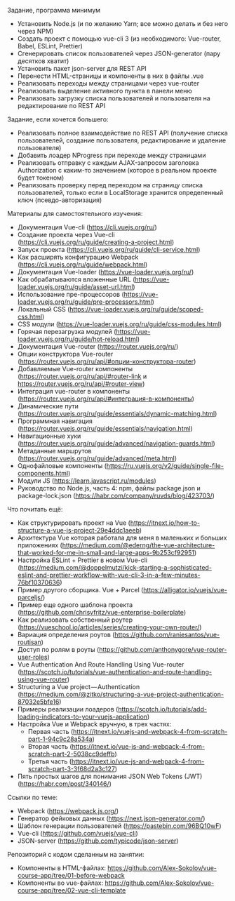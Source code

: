 Задание, программа минимум
- Установить Node.js (и по желанию Yarn; все можно делать и без него через NPM)
- Создать проект с помощью vue-cli 3 (из необходимого: Vue-router, Babel, ESLint, Prettier)
- Сгенерировать список пользователей через JSON-generator (пару десятков хватит)
- Установить пакет json-server для REST API
- Перенести HTML-страницы и компоненты в них в файлы .vue
- Реализовать переходы между страницами через vue-router
- Реализовать выделение активного пункта в панели меню
- Реализовать загрузку списка пользователей и пользователя на редактирование по REST API

Задание, если хочется большего:
- Реализовать полное взаимодействие по REST API (получение списка пользователей, создание пользователя, редактирование и удаление пользователя)
- Добавить лоадер NProgress при переходе между страницами
- Реализовать отправку с каждым AJAX-запросом заголовка Authorization с каким-то значением (которое в реальном проекте будет токеном)
- Реализовать проверку перед переходом на страницу списка пользователей, только если в LocalStorage хранится определенный ключ (псевдо-авторизация)

Материалы для самостоятельного изучения:
- Документация Vue-cli (https://cli.vuejs.org/ru/)
- Создание проекта через Vue-cli (https://cli.vuejs.org/ru/guide/creating-a-project.html)
- Запуск проекта (https://cli.vuejs.org/ru/guide/cli-service.html)
- Как расширять конфигурацию Webpack (https://cli.vuejs.org/ru/guide/webpack.html)
- Документация Vue-loader (https://vue-loader.vuejs.org/ru/)
- Как обрабатываются вложенные URL (https://vue-loader.vuejs.org/ru/guide/asset-url.html)
- Использование пре-процессоров (https://vue-loader.vuejs.org/ru/guide/pre-processors.html)
- Локальный CSS (https://vue-loader.vuejs.org/ru/guide/scoped-css.html)
- CSS модули (https://vue-loader.vuejs.org/ru/guide/css-modules.html)
- Горячая перезагрузка модулей (https://vue-loader.vuejs.org/ru/guide/hot-reload.html)
- Документация Vue-router (https://router.vuejs.org/ru/)
- Опции конструктора Vue-router (https://router.vuejs.org/ru/api/#опции-конструктора-router)
- Добавляемые Vue-router компоненты (https://router.vuejs.org/ru/api/#router-link и https://router.vuejs.org/ru/api/#router-view)
- Интеграция vue-router в компоненты (https://router.vuejs.org/ru/api/#интеграция-в-компоненты)
- Динамические пути (https://router.vuejs.org/ru/guide/essentials/dynamic-matching.html)
- Программная навигация (https://router.vuejs.org/ru/guide/essentials/navigation.html)
- Навигационные хуки (https://router.vuejs.org/ru/guide/advanced/navigation-guards.html)
- Метаданные маршрутов (https://router.vuejs.org/ru/guide/advanced/meta.html)
- Однофайловые компоненты (https://ru.vuejs.org/v2/guide/single-file-components.html)
- Модули JS (https://learn.javascript.ru/modules)
- Руководство по Node.js, часть 4: npm, файлы package.json и package-lock.json (https://habr.com/company/ruvds/blog/423703/)

Что почитать ещё:
- Как структурировать проект на Vue (https://itnext.io/how-to-structure-a-vue-js-project-29e4ddc1aeeb)
- Архитектура Vue которая работала для меня в маленьких и больших приложениях (https://medium.com/@ederng/the-vue-architecture-that-worked-for-me-in-small-and-large-apps-9b253cf92951)
- Настройка ESLint + Prettier в новом Vue-cli (https://medium.com/@doppelmutzi/kick-starting-a-sophisticated-eslint-and-prettier-workflow-with-vue-cli-3-in-a-few-minutes-76bf10370636)
- Пример другого сборщика. Vue + Parcel (https://alligator.io/vuejs/vue-parceljs/)
- Пример еще одного шаблона проекта (https://github.com/chrisvfritz/vue-enterprise-boilerplate)
- Как реализовать собственный роутер (https://vueschool.io/articles/series/creating-your-own-router/)
- Вариация определения роутов (https://github.com/raniesantos/vue-routisan)
- Доступ по ролям в роуты (https://github.com/anthonygore/vue-router-user-roles)
- Vue Authentication And Route Handling Using Vue-router (https://scotch.io/tutorials/vue-authentication-and-route-handling-using-vue-router)
- Structuring a Vue project — Authentication (https://medium.com/@zitko/structuring-a-vue-project-authentication-87032e5bfe16)
- Примеры реализации лоадеров (https://scotch.io/tutorials/add-loading-indicators-to-your-vuejs-application)
- Настройка Vue и Webpack вручную, в трех частях:
  - Первая часть (https://itnext.io/vuejs-and-webpack-4-from-scratch-part-1-94c9c28a534a)
  - Вторая часть (https://itnext.io/vue-js-and-webpack-4-from-scratch-part-2-5038cc9deffb)
  - Третья часть (https://itnext.io/vue-js-and-webpack-4-from-scratch-part-3-3f68d2a3c127)
- Пять простых шагов для понимания JSON Web Tokens (JWT) (https://habr.com/post/340146/)

Ссылки по теме:
- Webpack (https://webpack.js.org/)
- Генератор фейковых данных (https://next.json-generator.com/)
- Шаблон генерации пользователей (https://pastebin.com/96BQ10wF)
- Vue-cli (https://github.com/vuejs/vue-cli)
- JSON-server (https://github.com/typicode/json-server)

Репозиторий с кодом сделанным на занятии:
- Компоненты в HTML-файлах: https://github.com/Alex-Sokolov/vue-course-app/tree/01-before-webpack
- Компоненты во vue-файлах: https://github.com/Alex-Sokolov/vue-course-app/tree/02-vue-cli-template